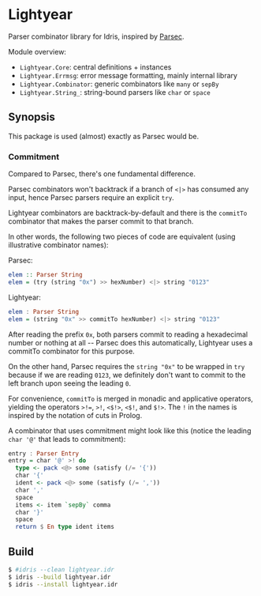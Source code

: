 # Lightyear

Parser combinator library for Idris,
inspired by [Parsec](http://hackage.haskell.org/package/parsec).

Module overview:
* `Lightyear.Core`: central definitions + instances
* `Lightyear.Errmsg`: error message formatting, mainly internal library
* `Lightyear.Combinator`: generic combinators like `many` or `sepBy`
* `Lightyear.String_`: string-bound parsers like `char` or `space`

## Synopsis

This package is used (almost) exactly as Parsec would be.

### Commitment
Compared to Parsec, there's one fundamental difference.

Parsec combinators
won't backtrack if a branch of `<|>` has consumed any input, hence Parsec
parsers require an explicit `try`.

Lightyear combinators are backtrack-by-default and there is
the `commitTo` combinator that makes the parser commit to that branch.

In other words, the following two pieces of code are equivalent (using illustrative combinator names):

Parsec:
```haskell
elem :: Parser String
elem = (try (string "0x") >> hexNumber) <|> string "0123"
```

Lightyear:
```haskell
elem : Parser String
elem = (string "0x" >> commitTo hexNumber) <|> string "0123"
```

After reading the prefix `0x`, both parsers commit to reading a hexadecimal number
or nothing at all -- Parsec does this automatically, Lightyear uses a commitTo combinator
for this purpose.

On the other hand, Parsec requires the `string "0x"` to be wrapped in `try` because
if we are reading `0123`, we definitely don't want to commit to the left branch
upon seeing the leading `0`.

For convenience, `commitTo` is merged in monadic and applicative operators,
yielding the operators `>!=`, `>!`, `<$!>`, `<$!`, and `$!>`.
The `!` in the names is inspired by the notation of cuts in Prolog.

A combinator that uses commitment might look like this (notice the leading
`char '@'` that leads to commitment):
```haskell
entry : Parser Entry
entry = char '@' >! do
  type <- pack <@> some (satisfy (/= '{'))
  char '{'
  ident <- pack <@> some (satisfy (/= ','))
  char ','
  space
  items <- item `sepBy` comma
  char '}'
  space
  return $ En type ident items
```

## Build
```bash
$ #idris --clean lightyear.idr
$ idris --build lightyear.idr
$ idris --install lightyear.idr
```
